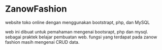 # ZanowFashion
website toko online dengan menggunakan bootstrapt, php, dan MySQL

web ini dibuat untuk pemahaman mengenai bootsrapt, php dan mysql. sebagai praktek belajar pembuatan web.
fungsi yang terdapat pada zanow fashion masih mengenai CRUD data.
